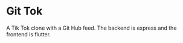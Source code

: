 # Git Tok

A Tik Tok clone with a Git Hub feed. The backend is express and the frontend is flutter.
